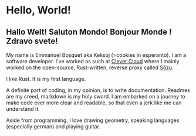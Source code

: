# Hello, World! 

## Hallo Welt! Saluton Mondo! Bonjour Monde ! Zdravo svete!

My name is Emmanuel Bosquet aka Keksoj (=cookies in esperanto).
I am a software developer. I've worked as such at [Clever Cloud](clever-cloud.com/) where I mainly worked on the open-source, Rust-written, reverse proxy called [Sōzu](https://github.com/sozu-proxy/sozu).

I like Rust. It is my first language.

A definite part of coding, in my opinion, is to write documentation.
Readmes are my creed, markdown is my holy sword.
I am embarked on a journey to make code ever more clear and readable, so that even a jerk like me can understand it.

Aside from programming, I love drawing geometry, speaking languages (especially german) and playing guitar.
